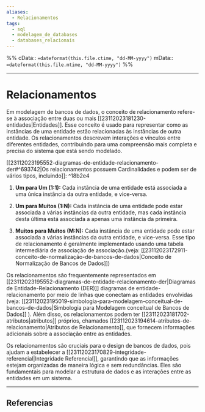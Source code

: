 ```yaml
---
aliases:
  - Relacionamentos
tags:
  - sql
  - modelagem_de_databases
  - databases_relacionais
---
```

%%
cData:: `=dateformat(this.file.ctime, "dd-MM-yyyy")`
mData:: `=dateformat(this.file.mtime, "dd-MM-yyyy")`
%%

___
# Relacionamentos

Em modelagem de bancos de dados, o conceito de relacionamento refere-se à associação entre duas ou mais [[23112023181230-entidades|Entidades]]. Esse conceito é usado para representar como as instâncias de uma entidade estão relacionadas às instâncias de outra entidade. Os relacionamentos descrevem interações e vínculos entre diferentes entidades, contribuindo para uma compreensão mais completa e precisa do sistema que está sendo modelado.

[[23112023195552-diagramas-de-entidade-relacionamento-der#^693742|Os relacionamentos possuem Cardinalidades e podem ser de vários tipos, incluindo]]: ^18b2e4

1. **Um para Um (1:1):** Cada instância de uma entidade está associada a uma única instância da outra entidade, e vice-versa.
    
2. **Um para Muitos (1:N):** Cada instância de uma entidade pode estar associada a várias instâncias da outra entidade, mas cada instância desta última está associada a apenas uma instância da primeira.
    
3. **Muitos para Muitos (M:N):** Cada instância de uma entidade pode estar associada a várias instâncias da outra entidade, e vice-versa. Esse tipo de relacionamento é geralmente implementado usando uma tabela intermediária de associação de associação.(veja: [[23112023172911-conceito-de-normalização-de-bancos-de-dados|Conceito de Normalização de Bancos de Dados]]) 
    

Os relacionamentos são frequentemente representados em [[23112023195552-diagramas-de-entidade-relacionamento-der|Diagramas de Entidade-Relacionamento (DER)]] diagramas de entidade-relacionamento por meio de linhas que conectam as entidades envolvidas (veja: [[23112023195019-simbologia-para-modelagem-conceitual-de-bancos-de-dados|Simbologia para Modelagem conceitual de Bancos de Dados]] ). Além disso, os relacionamentos podem ter [[23112023181702-atributos|atributos]] próprios, chamados [[23112023194614-atributos-de-relacionamento|Atributos de Relacionamento]], que fornecem informações adicionais sobre a associação entre as entidades.

Os relacionamentos são cruciais para o design de bancos de dados, pois ajudam a estabelecer a [[23112023170829-integridade-referencial|Integridade Referencial]], garantindo que as informações estejam organizadas de maneira lógica e sem redundâncias. Eles são fundamentais para modelar a estrutura de dados e as interações entre as entidades em um sistema.

---
## Referencias